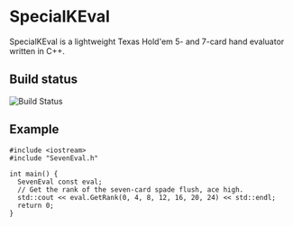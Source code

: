 # SpecialKEval

SpecialKEval is a lightweight Texas Hold'em 5- and 7-card hand evaluator 
written in C++.

## Build status

![Build Status](https://travis-ci.org/kennethshackleton/SpecialKEval.svg)

## Example

```
#include <iostream>
#include "SevenEval.h"

int main() {
  SevenEval const eval;
  // Get the rank of the seven-card spade flush, ace high.
  std::cout << eval.GetRank(0, 4, 8, 12, 16, 20, 24) << std::endl;
  return 0;
}
```
